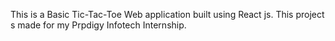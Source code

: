 This is a Basic Tic-Tac-Toe Web application built using React js. This project s made for my Prpdigy Infotech Internship.
